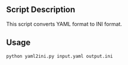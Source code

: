 ## Script Description

This script converts YAML format to INI format.

## Usage

```
python yaml2ini.py input.yaml output.ini
```